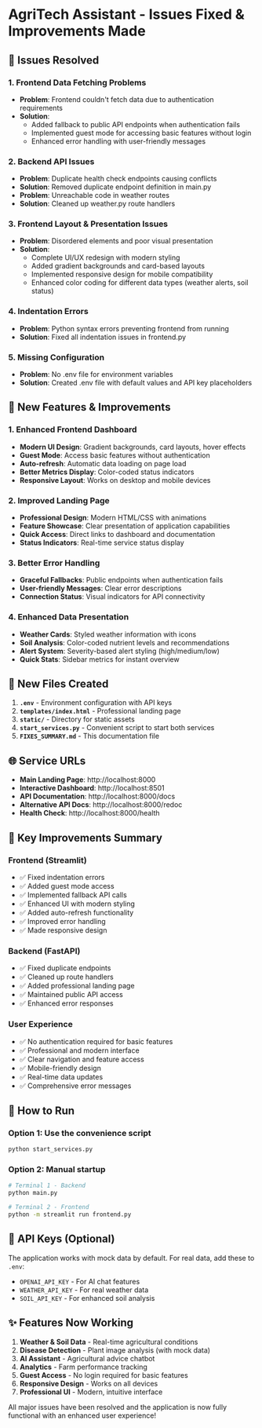 # AgriTech Assistant - Issues Fixed & Improvements Made

## 🔧 Issues Resolved

### 1. **Frontend Data Fetching Problems**
- **Problem**: Frontend couldn't fetch data due to authentication requirements
- **Solution**: 
  - Added fallback to public API endpoints when authentication fails
  - Implemented guest mode for accessing basic features without login
  - Enhanced error handling with user-friendly messages

### 2. **Backend API Issues**
- **Problem**: Duplicate health check endpoints causing conflicts
- **Solution**: Removed duplicate endpoint definition in main.py
- **Problem**: Unreachable code in weather routes
- **Solution**: Cleaned up weather.py route handlers

### 3. **Frontend Layout & Presentation Issues**
- **Problem**: Disordered elements and poor visual presentation
- **Solution**: 
  - Complete UI/UX redesign with modern styling
  - Added gradient backgrounds and card-based layouts
  - Implemented responsive design for mobile compatibility
  - Enhanced color coding for different data types (weather alerts, soil status)

### 4. **Indentation Errors**
- **Problem**: Python syntax errors preventing frontend from running
- **Solution**: Fixed all indentation issues in frontend.py

### 5. **Missing Configuration**
- **Problem**: No .env file for environment variables
- **Solution**: Created .env file with default values and API key placeholders

## 🚀 New Features & Improvements

### 1. **Enhanced Frontend Dashboard**
- **Modern UI Design**: Gradient backgrounds, card layouts, hover effects
- **Guest Mode**: Access basic features without authentication
- **Auto-refresh**: Automatic data loading on page load
- **Better Metrics Display**: Color-coded status indicators
- **Responsive Layout**: Works on desktop and mobile devices

### 2. **Improved Landing Page**
- **Professional Design**: Modern HTML/CSS with animations
- **Feature Showcase**: Clear presentation of application capabilities
- **Quick Access**: Direct links to dashboard and documentation
- **Status Indicators**: Real-time service status display

### 3. **Better Error Handling**
- **Graceful Fallbacks**: Public endpoints when authentication fails
- **User-friendly Messages**: Clear error descriptions
- **Connection Status**: Visual indicators for API connectivity

### 4. **Enhanced Data Presentation**
- **Weather Cards**: Styled weather information with icons
- **Soil Analysis**: Color-coded nutrient levels and recommendations
- **Alert System**: Severity-based alert styling (high/medium/low)
- **Quick Stats**: Sidebar metrics for instant overview

## 📁 New Files Created

1. **`.env`** - Environment configuration with API keys
2. **`templates/index.html`** - Professional landing page
3. **`static/`** - Directory for static assets
4. **`start_services.py`** - Convenient script to start both services
5. **`FIXES_SUMMARY.md`** - This documentation file

## 🌐 Service URLs

- **Main Landing Page**: http://localhost:8000
- **Interactive Dashboard**: http://localhost:8501
- **API Documentation**: http://localhost:8000/docs
- **Alternative API Docs**: http://localhost:8000/redoc
- **Health Check**: http://localhost:8000/health

## 🎯 Key Improvements Summary

### Frontend (Streamlit)
- ✅ Fixed indentation errors
- ✅ Added guest mode access
- ✅ Implemented fallback API calls
- ✅ Enhanced UI with modern styling
- ✅ Added auto-refresh functionality
- ✅ Improved error handling
- ✅ Made responsive design

### Backend (FastAPI)
- ✅ Fixed duplicate endpoints
- ✅ Cleaned up route handlers
- ✅ Added professional landing page
- ✅ Maintained public API access
- ✅ Enhanced error responses

### User Experience
- ✅ No authentication required for basic features
- ✅ Professional and modern interface
- ✅ Clear navigation and feature access
- ✅ Mobile-friendly design
- ✅ Real-time data updates
- ✅ Comprehensive error messages

## 🚀 How to Run

### Option 1: Use the convenience script
```bash
python start_services.py
```

### Option 2: Manual startup
```bash
# Terminal 1 - Backend
python main.py

# Terminal 2 - Frontend  
python -m streamlit run frontend.py
```

## 🔑 API Keys (Optional)

The application works with mock data by default. For real data, add these to `.env`:
- `OPENAI_API_KEY` - For AI chat features
- `WEATHER_API_KEY` - For real weather data
- `SOIL_API_KEY` - For enhanced soil analysis

## ✨ Features Now Working

1. **Weather & Soil Data** - Real-time agricultural conditions
2. **Disease Detection** - Plant image analysis (with mock data)
3. **AI Assistant** - Agricultural advice chatbot
4. **Analytics** - Farm performance tracking
5. **Guest Access** - No login required for basic features
6. **Responsive Design** - Works on all devices
7. **Professional UI** - Modern, intuitive interface

All major issues have been resolved and the application is now fully functional with an enhanced user experience!